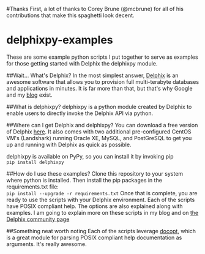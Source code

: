 #Thanks
First, a lot of thanks to Corey Brune (@mcbrune) for all of his contributions that make this spaghetti
look decent.

# delphixpy-examples
These are some example python scripts I put together to serve as examples for those getting started with Delphix the delphixpy module.

##Wait... What's Delphix?
In the most simplest answer, [Delphix](http://www.delphix.com) is an awesome software that allows you to provision full multi-terabyte databases and applications in minutes. It is far more than that, but that's why Google and my [blog](www.therealcloudsurgeon.com) exist.

##What is delphixpy?
delphixpy is a python module created by Delphix to enable users to directly invoke the Delphix API via python. 

##Where can I get Delphix and delphixpy?
You can download a free version of Delphix [here](https://www.delphix.com/products/free-trial-request). It also comes with two additional pre-configured CentOS VM's (Landshark) running Oracle XE, MySQL, and PostGreSQL to get you up and running with Delphix as quick as possible. 

delphixpy is available on PyPy, so you can install it by invoking pip<br>
`pip install delphixpy`

##How do I use these examples?
Clone this repository to your system where python is installed. Then install the pip packages in the requirements.txt file:<br>
`pip install --upgrade -r requirements.txt`
Once that is complete, you are ready to use the scripts with your Delphix environment. Each of the scripts have POSIX compliant help. The options are also explained along with examples. I am going to explain more on these scripts in my blog and on [the Delphix community page](https://community.delphix.com)

##Something neat worth noting
Each of the scripts leverage [docopt](https://github.com/docopt/docopt), which is a great module for parsing POSIX compliant help documentation as arguments. It's really awesome.
